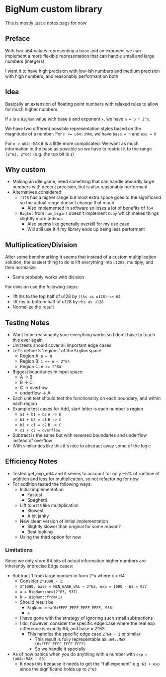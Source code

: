 # BigNum custom library
This is mostly just a notes pags for now

## Preface
With two u64 values representing a base and an exponent we can implement a more flexible representation that can handle small and large numbers (integers)

I want it to have high precision with low-ish numbers and medium precision with high numbers, and reasonably performant on both

## Idea
Basically an extension of floating point numbers with relaxed rules to allow for much higher numbers.

If `a` is a `BigNum` value with base `b` and exponent `x`, we have `a = b * 2^x`. 

We have two different possible representation styles based on the magnitude of a number. 
For `n <= u64::MAX`, we have `base = n` and `exp = 0`

For `n > u64::MAX` it is a little more complicated:
We want as much information in the base as possible so we have to restrict it to the range `[2^63, 2^64)` (e.g. the top bit is `1`)

## Why custom
- Making an idle game, need something that can handle absurdly large numbers with decent precision, but is also reasonably performant
- Alternatives considered:
    - `f128` has a higher range but most extra space goes to the significand so the actual range doesn't change that much
        - Also implemented in software so loses a lot of benefits of `f64`
    - `BigInt` from `num_bigint` doesn't implement `Copy` which makes things slightly more tedious
        - Also seems like generally overkill for my use case
        - Will still use it if my library ends up being less performant 
        
## Multiplication/Division
After some benchmarking it seems that instead of a custom multiplication solution, the easiest thing to do is lift everything into `u128`s, multiply, and then normalize.
- Same probably works with division

For division use the following steps:
- lift lhs to the top half of u128 by `(lhs as u128) << 64`
- lift rhs to bottom half of u128 by `rhs as u128`
- Normalize the result 

## Testing Notes
- Want to be reasonably sure everything works so I don't have to touch this ever again
- Unit tests should cover all important edge cases
- Let's define 3 'regions' of the `BigNum` space
    - Region A: `n = 0`
    - Region B: `1 <= n < 2^64`
    - Region C: `n >= 2^64`
- Biggest boundaries in input space:
    - A -> B
    - B -> C
    - C -> overflow
    - underflow -> A
- Each unit test should test the functionality on each boundary, and within each region
- Example test cases for Add, start letter is each number's region
    - `a1 + b1 = b2` `A -> B`
    - `b1 + b2 = c1` `B -> C`
    - `b1 + c1 = c2` `B -> C`
    - `c1 + c2 = overflow`
- Subtract is the same but with reversed boundaries and underflow instead of overflow
- With similarities like this it's nice to abstract away some of the logic

## Efficiency Notes
- Tested get_exp_u64 and it seems to account for only ~5% of runtime of addition and less for multiplication, so not refactoring for now
- For addition tested the following ways:
    - Initial implementation
        - Fastest
        - Spaghetti
    - Lift to `u128` like multiplication
        - Slowest
        - A bit janky
    - New clean version of initial implementation
        - Slightly slower than original for some reason? 
        - Best looking
    - Using the third option for now

### Limitations
Since we only store 64 bits of actual information higher numbers are inherently imprecise
Edge cases:
- Subtract 1 from large number in form 2^x where x > 64
    - Consider `2^1000 - 1`:
    - `2^1000, base = MIN_BASE_VAL = 2^63, exp = 1000 - 63 = 937`
    - `a = BigNum::new(2^63, 937)`
    - `b = BigNum::from(1)`
    - Should result be
        - `BigNum::new(0xFFFF_FFFF_FFFF_FFFF, 936)`
        - `a`
    - I have gone with the strategy of ignoring such small subtractions
    - I do, however, consider the specific edge case where the real exp difference is exactly 64, and base = 2^63
        - This handles the specific edge case `2^64 - 1` or similar
            - This result is fully representable as `u64::MAX (0xFFFF_FFFF_FFFF_FFFF)`
            - So we handle it specially
- As of now panics when you do anything with a number with `exp > (u64::MAX - 63)`
    - It does this because it needs to get the "full exponent" e.g. `63 + exp` since the significand holds up to `2^63`


